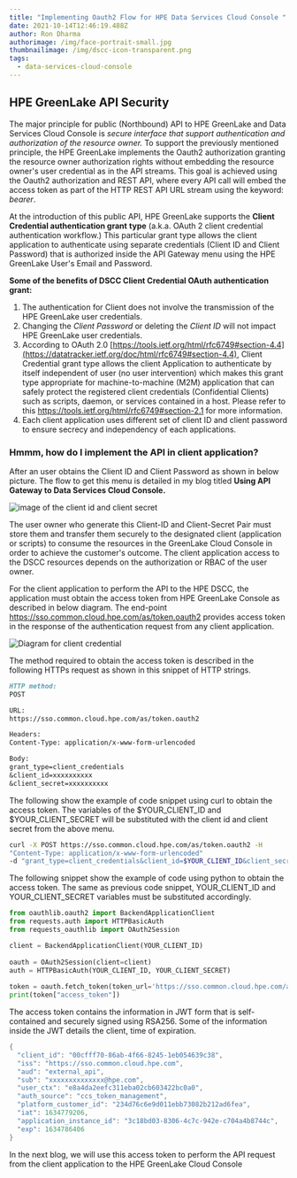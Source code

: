 ```yaml
---
title: "Implementing Oauth2 Flow for HPE Data Services Cloud Console "
date: 2021-10-14T12:46:19.488Z
author: Ron Dharma
authorimage: /img/face-portrait-small.jpg
thumbnailimage: /img/dscc-icon-transparent.png
tags:
  - data-services-cloud-console
---
```

## HPE GreenLake API Security

The major principle for public (Northbound) API to HPE GreenLake and Data Services Cloud Console is *secure interface that support authentication and authorization of the resource owner.* To support the previously mentioned principle, the HPE GreenLake implements the Oauth2 authorization granting the resource owner authorization rights without embedding the resource owner's user credential as in the API streams. This goal is achieved using the Oauth2 authorization and REST API, where every API call will embed the access token as part of the HTTP REST API URL stream using the keyword: *bearer*.

At the introduction of this public API, HPE GreenLake supports the **Client Credential authentication grant** **type** (a.k.a. OAuth 2 client credential authentication workflow.) This particular grant type allows the client application to authenticate using separate credentials (Client ID and Client Password) that is authorized inside the API Gateway menu using the HPE GreenLake User's Email and Password.

**Some of the benefits of DSCC Client Credential OAuth authentication grant:**

1. The authentication for Client does not involve the transmission of the HPE GreenLake user credentials.
2. Changing the *Client Password* or deleting the *Client ID* will not impact HPE GreenLake user credentials.
3. According to OAuth 2.0 [https://tools.ietf.org/html/rfc6749#section-4.4](https://datatracker.ietf.org/doc/html/rfc6749#section-4.4), Client Credential grant type allows the client Application to authenticate by itself independent of user (no user intervention) which makes this grant type appropriate for machine-to-machine (M2M) application that can safely protect the registered client credentials (Confidential Clients) such as scripts, daemon, or services contained in a host. Please refer to this [](https://tools.ietf.org/html/rfc6749#section-2.1)<https://tools.ietf.org/html/rfc6749#section-2.1> for more information.
4. Each client application uses different set of client ID and client password to ensure secrecy and independency of each applications.

### Hmmm, how do I implement the API in client application?

After an user obtains the Client ID and Client Password as shown in below picture. The flow to get this menu is detailed in my blog titled **Using API Gateway to Data Services Cloud Console.**

![image of the client id and client secret](/img/credentials-created-client.png "Client Credentials")

The user owner who generate this Client-ID and Client-Secret Pair must store them and transfer them securely to the designated client (application or scripts) to consume the resources in the GreenLake Cloud Console in order to achieve the customer's outcome. The client application access to the DSCC resources depends on the authorization or RBAC of the user owner.

For the client application to perform the API to the HPE DSCC, the application must obtain the access token from HPE GreenLake Console as described in below diagram. The end-point https://sso.common.cloud.hpe.com/as/token.oauth2 provides access token in the response of the authentication request from any client application.

![Diagram for client credential ](/img/client-credential-access-token.png "Client Credential")

The method required to obtain the access token is described in the following HTTPs request as shown in this snippet of HTTP strings. 

```md
HTTP method: 
POST

URL: 
https://sso.common.cloud.hpe.com/as/token.oauth2 

Headers:
Content-Type: application/x-www-form-urlencoded

Body:
grant_type=client_credentials
&client_id=xxxxxxxxxx
&client_secret=xxxxxxxxxx
```

The following show the example of code snippet using curl to obtain the access token. The variables of the $YOUR_CLIENT_ID and $YOUR_CLIENT_SECRET will be substituted with the client id and client secret from the above menu.

```bash
curl -X POST https://sso.common.cloud.hpe.com/as/token.oauth2 -H         
"Content-Type: application/x-www-form-urlencoded"         
-d "grant_type=client_credentials&client_id=$YOUR_CLIENT_ID&client_secret=$YOUR_CLIENT_SECRET"
```

The following snippet show the example of code using python to obtain the access token. The same as previous code snippet, YOUR_CLIENT_ID and YOUR_CLIENT_SECRET variables must be substituted accordingly.

```py
from oauthlib.oauth2 import BackendApplicationClient       
from requests.auth import HTTPBasicAuth       
from requests_oauthlib import OAuth2Session       

client = BackendApplicationClient(YOUR_CLIENT_ID)       
     
oauth = OAuth2Session(client=client)       
auth = HTTPBasicAuth(YOUR_CLIENT_ID, YOUR_CLIENT_SECRET)       
      
token = oauth.fetch_token(token_url='https://sso.common.cloud.hpe.com/as/token.oauth2', auth=auth)       
print(token["access_token"])
```

The access token contains the information in JWT form that is self-contained and securely signed using RSA256. Some of the information inside the JWT details the client, time of expiration.

```java
{
  "client_id": "00cfff70-86ab-4f66-8245-1eb054639c38",
  "iss": "https://sso.common.cloud.hpe.com",
  "aud": "external_api",
  "sub": "xxxxxxxxxxxxxx@hpe.com",
  "user_ctx": "e8a4da2eefc311eba02cb603422bc0a0",
  "auth_source": "ccs_token_management",
  "platform_customer_id": "234d76c6e9d011ebb73082b212ad6fea",
  "iat": 1634779206,
  "application_instance_id": "3c18bd03-8306-4c7c-942e-c704a4b8744c",
  "exp": 1634786406
}
```
In the next blog, we will use this access token to perform the API request from the client application to the HPE GreenLake Cloud Console